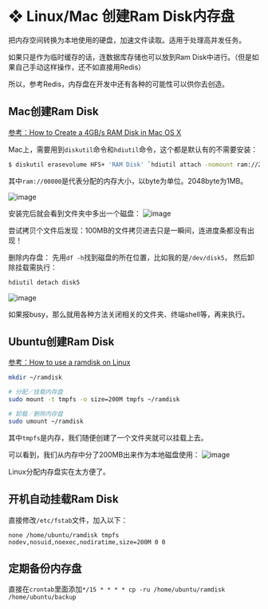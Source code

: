 # ❖ Linux/Mac 创建Ram Disk内存盘

把内存空间转换为本地使用的硬盘，加速文件读取。适用于处理高并发任务。

如果只是作为临时缓存的话，连数据库存储也可以放到Ram Disk中进行。（但是如果自己手动这样操作，还不如直接用Redis）

所以，参考Redis，内存盘在开发中还有各种的可能性可以供你去创造。


## Mac创建Ram Disk

[参考：How to Create a 4GB/s RAM Disk in Mac OS X](https://www.tekrevue.com/tip/how-to-create-a-4gbs-ram-disk-in-mac-os-x/)

Mac上，需要用到`diskutil`命令和`hdiutil`命令，这个都是默认有的不需要安装：
```sh
$ diskutil erasevolume HFS+ 'RAM Disk' `hdiutil attach -nomount ram://204800`
```

其中`ram://00000`是代表分配的内存大小，以byte为单位。2048byte为1MB。

![image](https://user-images.githubusercontent.com/14041622/48854453-f26b8e80-edec-11e8-8ccd-be719989e9dc.png)

安装完后就会看到文件夹中多出一个磁盘：
![image](https://user-images.githubusercontent.com/14041622/48854508-0ca56c80-eded-11e8-834c-9e14fdaa8df5.png)

尝试拷贝个文件后发现：100MB的文件拷贝进去只是一瞬间，连进度条都没有出现！

删除内存盘：
先用`df -h`找到磁盘的所在位置，比如我的是`/dev/disk5`，
然后卸除挂载需执行：
```sh
hdiutil detach disk5
```
![image](https://user-images.githubusercontent.com/14041622/48855103-635f7600-edee-11e8-93a6-5013930e6219.png)

如果报busy，那么就用各种方法关闭相关的文件夹、终端shell等，再来执行。


## Ubuntu创建Ram Disk

[参考：How to use a ramdisk on Linux](https://www.techrepublic.com/article/how-to-use-a-ramdisk-on-linux/)

```sh
mkdir ~/ramdisk

# 分配／挂载内存盘
sudo mount -t tmpfs -o size=200M tmpfs ~/ramdisk

# 卸载／删除内存盘
sudo umount ~/ramdisk
```

其中`tmpfs`是内存，我们随便创建了一个文件夹就可以挂载上去。

可以看到，我们从内存中分了200MB出来作为本地磁盘使用：
![image](https://user-images.githubusercontent.com/14041622/48855887-f6e57680-edef-11e8-8c32-c655016408fd.png)

Linux分配内存盘实在太方便了。

## 开机自动挂载Ram Disk

直接修改`/etc/fstab`文件，加入以下：
```
none /home/ubuntu/ramdisk tmpfs nodev,nosuid,noexec,nodiratime,size=200M 0 0
```

## 定期备份内存盘

直接在`crontab`里面添加`*/15 * * * * cp -ru /home/ubuntu/ramdisk /home/ubuntu/backup`